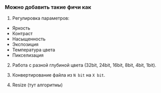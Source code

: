 ### Можно добавить такие фичи как

1. Регулировка параметров:

- Яркость
- Контраст
- Насыщенность
- Экспозиция
- Температура цвета
- Пикселизация

2. Работа с разной глубиной цвета (32bit, 24bit, 16bit, 8bit, 4bit, 1bit).

3. Конвертирование файла из `N bit` на `X bit`.

4. Resize (тут алгоритмы)
